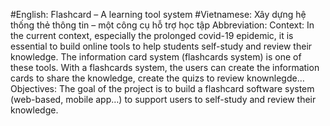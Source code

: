 #English: Flashcard – A learning tool system
#Vietnamese: Xây dựng hệ thống thẻ thông tin – một công cụ hỗ trợ học tập
Abbreviation:
Context:
In the current context, especially the prolonged covid-19 epidemic, it is essential to build online tools to help students self-study and review their knowledge. The information card system (flashcards system) is one of these tools.
With a flashcards system, the users can create the information cards to share the knowledge, create the quizs to review knownlegde…
Objectives:
The goal of the project is to build a flashcard software system (web-based, mobile app…) to support users to self-study and review their knowledge.
